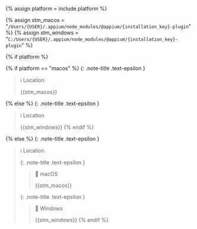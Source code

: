 <!-- LOCATION -->
<!-- _includes/components/appium/ -->

<!-- INCLUDE -->
<!-- components/appium/plugin-location.md -->

<!-- VARIABLES -->
<!-- platform:      [macos, windows], default to ALL -->

<!-- READ VARIABLES -->
{% assign platform = include.platform %}


<!-- ASSIGN CONSTANTS -->
{% assign stm_macos   =  "`/Users/{USER}/.appium/node_modules/@appium/{installation_key}-plugin`" %}
{% assign stm_windows =  "`C:/Users/{USER}/.appium/node_modules/@appium/{installation_key}-plugin`" %}


<!-- MAIN CONTENT -->

{% if platform %}

<!-- macOS -->
{% if platform == "macos" %}
{: .note-title .text-epsilon }
> ℹ️ Location
>
> {{stm_macos}}

<!-- Windows -->
{% else %}
{: .note-title .text-epsilon }
> ℹ️ Location
>
> {{stm_windows}}
{% endif %}

<!-- All -->
{% else %}
{: .note-title .text-epsilon }
> ℹ️ Location
>
> {: .note-title .text-epsilon }
>> 🔘 macOS
>> 
>> {{stm_macos}}
>
> {: .note-title .text-epsilon }
>> 🔘 Windows
>> 
>> {{stm_windows}}
{% endif %}
